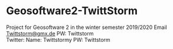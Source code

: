 # Geosoftware2-TwittStorm
Project for Geosoftware 2 in the winter semester 2019/2020
Email Twittstorm@gmx.de PW: Twittstorm
<br>
Twitter: Name: Twittstormy PW: Twittstorm
